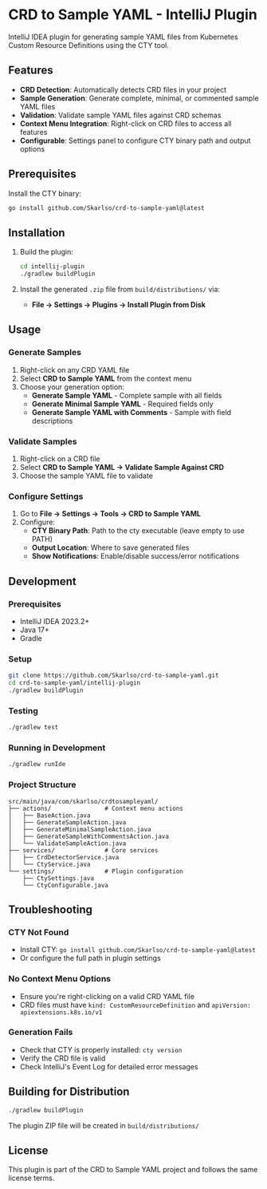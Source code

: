 # CRD to Sample YAML - IntelliJ Plugin

IntelliJ IDEA plugin for generating sample YAML files from Kubernetes Custom Resource Definitions using the CTY tool.

## Features

- **CRD Detection**: Automatically detects CRD files in your project
- **Sample Generation**: Generate complete, minimal, or commented sample YAML files
- **Validation**: Validate sample YAML files against CRD schemas
- **Context Menu Integration**: Right-click on CRD files to access all features
- **Configurable**: Settings panel to configure CTY binary path and output options

## Prerequisites

Install the CTY binary:
```bash
go install github.com/Skarlso/crd-to-sample-yaml@latest
```

## Installation

1. Build the plugin:
   ```bash
   cd intellij-plugin
   ./gradlew buildPlugin
   ```

2. Install the generated `.zip` file from `build/distributions/` via:
   - **File → Settings → Plugins → Install Plugin from Disk**

## Usage

### Generate Samples
1. Right-click on any CRD YAML file
2. Select **CRD to Sample YAML** from the context menu
3. Choose your generation option:
   - **Generate Sample YAML** - Complete sample with all fields
   - **Generate Minimal Sample YAML** - Required fields only
   - **Generate Sample YAML with Comments** - Sample with field descriptions

### Validate Samples
1. Right-click on a CRD file
2. Select **CRD to Sample YAML → Validate Sample Against CRD**
3. Choose the sample YAML file to validate

### Configure Settings
1. Go to **File → Settings → Tools → CRD to Sample YAML**
2. Configure:
   - **CTY Binary Path**: Path to the cty executable (leave empty to use PATH)
   - **Output Location**: Where to save generated files
   - **Show Notifications**: Enable/disable success/error notifications

## Development

### Prerequisites
- IntelliJ IDEA 2023.2+
- Java 17+
- Gradle

### Setup
```bash
git clone https://github.com/Skarlso/crd-to-sample-yaml.git
cd crd-to-sample-yaml/intellij-plugin
./gradlew buildPlugin
```

### Testing
```bash
./gradlew test
```

### Running in Development
```bash
./gradlew runIde
```

### Project Structure
```
src/main/java/com/skarlso/crdtosampleyaml/
├── actions/               # Context menu actions
│   ├── BaseAction.java
│   ├── GenerateSampleAction.java
│   ├── GenerateMinimalSampleAction.java
│   ├── GenerateSampleWithCommentsAction.java
│   └── ValidateSampleAction.java
├── services/              # Core services
│   ├── CrdDetectorService.java
│   └── CtyService.java
└── settings/              # Plugin configuration
    ├── CtySettings.java
    └── CtyConfigurable.java
```

## Troubleshooting

### CTY Not Found
- Install CTY: `go install github.com/Skarlso/crd-to-sample-yaml@latest`
- Or configure the full path in plugin settings

### No Context Menu Options
- Ensure you're right-clicking on a valid CRD YAML file
- CRD files must have `kind: CustomResourceDefinition` and `apiVersion: apiextensions.k8s.io/v1`

### Generation Fails
- Check that CTY is properly installed: `cty version`
- Verify the CRD file is valid
- Check IntelliJ's Event Log for detailed error messages

## Building for Distribution

```bash
./gradlew buildPlugin
```

The plugin ZIP file will be created in `build/distributions/`

## License

This plugin is part of the CRD to Sample YAML project and follows the same license terms.